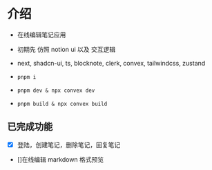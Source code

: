 # 介绍

- 在线编辑笔记应用

- 初期先 仿照 notion ui 以及 交互逻辑

- next, shadcn-ui, ts, blocknote, clerk, convex, tailwindcss, zustand

- `pnpm i`
- `pnpm dev & npx convex dev`
- `pnpm build & npx convex build` 

## 已完成功能

- [x] 登陆，创建笔记，删除笔记，回复笔记

- []在线编辑 markdown 格式预览
